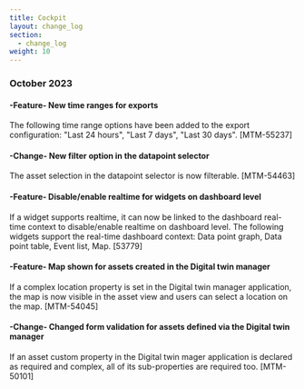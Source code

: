 ```yaml
---
title: Cockpit
layout: change_log
section:
  - change_log
weight: 10
---
```



### October 2023

#### -Feature- New time ranges for exports

The following time range options have been added to the export configuration: "Last 24 hours", "Last 7 days", "Last 30 days". [MTM-55237]

#### -Change-  New filter option in the datapoint selector

The asset selection in the datapoint selector is now filterable. [MTM-54463]

#### -Feature- Disable/enable realtime for widgets on dashboard level

If a widget supports realtime, it can now be linked to the dashboard real-time context to disable/enable realtime on dashboard level. The following widgets support the real-time dashboard context: Data point graph, Data point table, Event list, Map. [53779]

#### -Feature- Map shown for assets created in the Digital twin manager

If a complex location property is set in the Digital twin manager application, the map is now visible in the asset view and users can select a location on the map. [MTM-54045]

#### -Change- Changed form validation for assets defined via the Digital twin manager

If an asset custom property in the Digital twin mager application is declared as required and complex, all of its sub-properties are required too. [MTM-50101]
